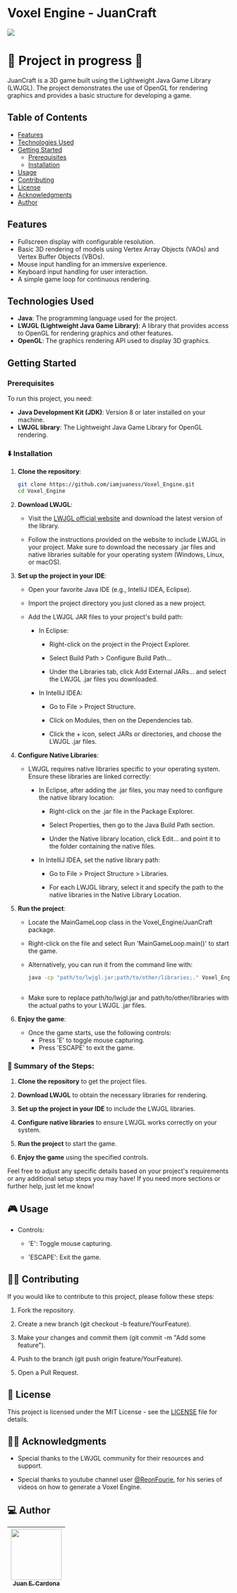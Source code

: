 # Voxel Engine - JuanCraft

 <p align="left">
   <img src="https://img.shields.io/badge/STATUS-IN%20DEVELOPMENT-green">
 </p>

 <h1 align="left">
  🚧 Project in progress 🚧</h1>
   <p></p>

JuanCraft is a 3D game built using the Lightweight Java Game Library (LWJGL). The project demonstrates the use of OpenGL for rendering graphics and provides a basic structure for developing a game.

## Table of Contents
- [Features](#features)
- [Technologies Used](#technologies-used)
- [Getting Started](#getting-started)
  - [Prerequisites](#prerequisites)
  - [Installation](#%EF%B8%8F-installation)
- [Usage](#-usage)
- [Contributing](#-contributing)
- [License](#-license)
- [Acknowledgments](#-acknowledgments)
- [Author](#-author)

## Features
- Fullscreen display with configurable resolution.
- Basic 3D rendering of models using Vertex Array Objects (VAOs) and Vertex Buffer Objects (VBOs).
- Mouse input handling for an immersive experience.
- Keyboard input handling for user interaction.
- A simple game loop for continuous rendering.

## Technologies Used
- **Java**: The programming language used for the project.
- **LWJGL (Lightweight Java Game Library)**: A library that provides access to OpenGL for rendering graphics and other features.
- **OpenGL**: The graphics rendering API used to display 3D graphics.

##  Getting Started

### Prerequisites
To run this project, you need:
- **Java Development Kit (JDK)**: Version 8 or later installed on your machine.
- **LWJGL library**: The Lightweight Java Game Library for OpenGL rendering.

### ⬇️ Installation

1. **Clone the repository**:
   ```bash
   git clone https://github.com/iamjuaness/Voxel_Engine.git
   cd Voxel_Engine
   
2. **Download LWJGL**:
   
   - Visit the [LWJGL official website](https://www.lwjgl.org/) and download the latest version of the library.
     
   - Follow the instructions provided on the website to include LWJGL in your project. Make sure to download the necessary .jar files and native libraries suitable for your operating system (Windows, Linux, or macOS).
     
3. **Set up the project in your IDE**:
   
    - Open your favorite Java IDE (e.g., IntelliJ IDEA, Eclipse).
      
    - Import the project directory you just cloned as a new project.
      
    - Add the LWJGL JAR files to your project's build path:
      
      - In Eclipse:
        
         - Right-click on the project in the Project Explorer.
           
         - Select Build Path > Configure Build Path...
           
         - Under the Libraries tab, click Add External JARs... and select the LWJGL .jar files you downloaded.
           
      - In IntelliJ IDEA:
     
        - Go to File > Project Structure.
          
        - Click on Modules, then on the Dependencies tab.
          
        - Click the + icon, select JARs or directories, and choose the LWJGL .jar files.

  4. **Configure Native Libraries**:
     
      - LWJGL requires native libraries specific to your operating system. Ensure these libraries are linked correctly:
        
        - In Eclipse, after adding the .jar files, you may need to configure the native library location:
          
          - Right-click on the .jar file in the Package Explorer.
            
          - Select Properties, then go to the Java Build Path section.
            
          - Under the Native library location, click Edit... and point it to the folder containing the native files.
            
        - In IntelliJ IDEA, set the native library path:
          
          - Go to File > Project Structure > Libraries.
            
          - For each LWJGL library, select it and specify the path to the native libraries in the Native Library Location.
         
  5. **Run the project**:
     
      - Locate the MainGameLoop class in the Voxel_Engine/JuanCraft package.
        
      - Right-click on the file and select Run 'MainGameLoop.main()' to start the game.
        
      - Alternatively, you can run it from the command line with:
        
        ```bash
        java -cp "path/to/lwjgl.jar;path/to/other/libraries;." Voxel_Engine.JuanCraft.MainGameLoop
    
      - Make sure to replace path/to/lwjgl.jar and path/to/other/libraries with the actual paths to your LWJGL .jar files.
  6. **Enjoy the game**:

      - Once the game starts, use the following controls:
        - Press 'E' to toggle mouse capturing.
        - Press 'ESCAPE' to exit the game.
       

### 📄 Summary of the Steps:
1. **Clone the repository** to get the project files.
   
2. **Download LWJGL** to obtain the necessary libraries for rendering.
   
3. **Set up the project in your IDE** to include the LWJGL libraries.
   
4. **Configure native libraries** to ensure LWJGL works correctly on your system.
   
5. **Run the project** to start the game.
    
6. **Enjoy the game** using the specified controls.

Feel free to adjust any specific details based on your project's requirements or any additional setup steps you may have! If you need more sections or further help, just let me know!


 ## 🎮 Usage
  - Controls:
          
    - 'E': Toggle mouse capturing.
            
    - 'ESCAPE': Exit the game.

## ✍🏻 Contributing
If you would like to contribute to this project, please follow these steps:

1. Fork the repository.
   
2. Create a new branch (git checkout -b feature/YourFeature).
   
3. Make your changes and commit them (git commit -m "Add some feature").
   
4. Push to the branch (git push origin feature/YourFeature).

5. Open a Pull Request.

## 📃 License
This project is licensed under the MIT License - see the [LICENSE](https://github.com/iamjuaness/Voxel_Engine/blob/master/LICENSE) file for details.

## 👏🏻 Acknowledgments
- Special thanks to the LWJGL community for their resources and support.
  
- Special thanks to youtube channel user [@ReonFourie](https://www.youtube.com/@ReonFourie), for his series of videos on how to generate a Voxel Engine.

## 💻 Author

| [<img src="https://avatars.githubusercontent.com/u/104481229?v=4" width=115><br><sub>Juan E. Cardona</sub>](https://github.com/iamjuaness)
| :---: |
